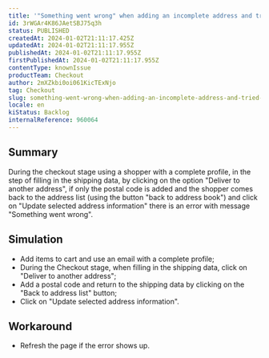 ```yaml
---
title: '"Something went wrong" when adding an incomplete address and tried to edit it'
id: 3rWGAr4K86JAetSBJ75q3h
status: PUBLISHED
createdAt: 2024-01-02T21:11:17.425Z
updatedAt: 2024-01-02T21:11:17.955Z
publishedAt: 2024-01-02T21:11:17.955Z
firstPublishedAt: 2024-01-02T21:11:17.955Z
contentType: knownIssue
productTeam: Checkout
author: 2mXZkbi0oi061KicTExNjo
tag: Checkout
slug: something-went-wrong-when-adding-an-incomplete-address-and-tried-to-edit-it
locale: en
kiStatus: Backlog
internalReference: 960064
---
```


## Summary


During the checkout stage using a shopper with a complete profile, in the step of filling in the shipping data, by clicking on the option "Deliver to another address", if only the postal code is added and the shopper comes back to the address list (using the button "back to address book") and click on "Update selected address information" there is an error with message "Something went wrong".


##

## Simulation



- Add items to cart and use an email with  a complete profile;
- During the Checkout stage, when filling in the shipping data, click on "Deliver to another address";
- Add a postal code and return to the shipping data by clicking on the "Back to address list" button;
- Click on "Update selected address information".


##

## Workaround



- Refresh the page if the error shows up.




